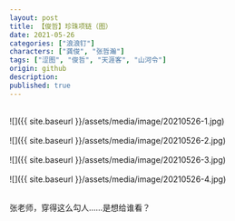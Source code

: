 ```yaml
---
layout: post
title: 【俊哲】珍珠项链（图）
date: 2021-05-26
categories: ["浪浪钉"]
characters: ["龚俊", "张哲瀚"]
tags: ["涩图", "俊哲", "天涯客", "山河令"]
origin: github
description: 
published: true
---
```


<br>
![]({{ site.baseurl }}/assets/media/image/20210526-1.jpg)
<br><br>
![]({{ site.baseurl }}/assets/media/image/20210526-2.jpg)
<br><br>
![]({{ site.baseurl }}/assets/media/image/20210526-3.jpg)
<br><br>
![]({{ site.baseurl }}/assets/media/image/20210526-4.jpg)
<br><br>

张老师，穿得这么勾人……是想给谁看？
